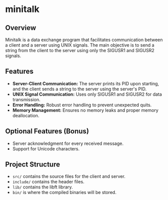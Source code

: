 # minitalk

## Overview
Minitalk is a data exchange program that facilitates communication between a client and a server using UNIX signals. The main objective is to send a string from the client to the server using only the SIGUSR1 and SIGUSR2 signals.

## Features
- **Server-Client Communication:** The server prints its PID upon starting, and the client sends a string to the server using the server's PID.
- **UNIX Signal Communication:** Uses only SIGUSR1 and SIGUSR2 for data transmission.
- **Error Handling:** Robust error handling to prevent unexpected quits.
- **Memory Management:** Ensures no memory leaks and proper memory deallocation.

## Optional Features (Bonus)
- Server acknowledgment for every received message.
- Support for Unicode characters.

## Project Structure
- `src/` contains the source files for the client and server.
- `include/` contains the header files.
- `lib/` contains the libft library.
- `bin/` is where the compiled binaries will be stored.

